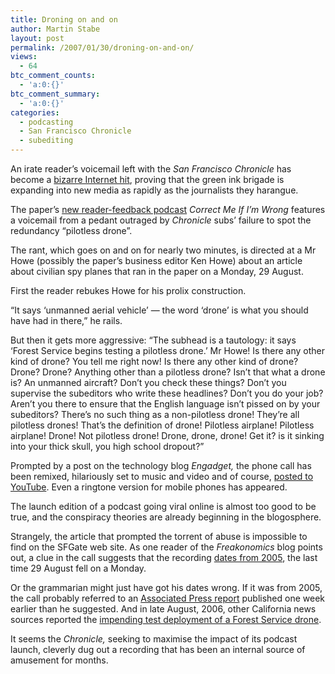 ```yaml
---
title: Droning on and on
author: Martin Stabe
layout: post
permalink: /2007/01/30/droning-on-and-on/
views:
  - 64
btc_comment_counts:
  - 'a:0:{}'
btc_comment_summary:
  - 'a:0:{}'
categories:
  - podcasting
  - San Francisco Chronicle
  - subediting
---
```

An irate reader&#8217;s voicemail left with the *San Francisco Chronicle* has become a [bizarre Internet hit][1], proving that the green ink brigade is expanding into new media as rapidly as the journalists they harangue.

The paper&#8217;s [new reader-feedback podcast][2] *Correct Me If I&#8217;m Wrong* features a voicemail from a pedant outraged by *Chronicle* subs&#8217; failure to spot the redundancy &#8220;pilotless drone&#8221;.

The rant, which goes on and on for nearly two minutes, is directed at a Mr Howe (possibly the paper&#8217;s business editor Ken Howe) about an article about civilian spy planes that ran in the paper on a Monday, 29 August.

First the reader rebukes Howe for his prolix construction.

&#8220;It says &#8216;unmanned aerial vehicle&#8217; — the word &#8216;drone&#8217; is what you should have had in there,&#8221; he rails.

But then it gets more aggressive: &#8220;The subhead is a tautology: it says &#8216;Forest Service begins testing a pilotless drone.&#8217; Mr Howe! Is there any other kind of drone? You tell me right now! Is there any other kind of drone? Drone? Drone? Anything other than a pilotless drone? Isn&#8217;t that what a drone is? An unmanned aircraft? Don&#8217;t you check these things? Don&#8217;t you supervise the subeditors who write these headlines? Don&#8217;t you do your job? Aren&#8217;t you there to ensure that the English language isn&#8217;t pissed on by your subeditors? There&#8217;s no such thing as a non-pilotless drone! They&#8217;re all pilotless drones! That&#8217;s the definition of drone! Pilotless airplane! Pilotless airplane! Drone! Not pilotless drone! Drone, drone, drone! Get it? is it sinking into your thick skull, you high school dropout?&#8221;

Prompted by a post on the technology blog *Engadget,* the phone call has been remixed, hilariously set to music and video and of course, [posted to YouTube][3]. Even a ringtone version for mobile phones has appeared.

The launch edition of a podcast going viral online is almost too good to be true, and the conspiracy theories are already beginning in the blogosphere. 

Strangely, the article that prompted the torrent of abuse is impossible to find on the SFGate web site. As one reader of the *Freakonomics* blog points out, a clue in the call suggests that the recording [dates from 2005][4], the last time 29 August fell on a Monday.

Or the grammarian might just have got his dates wrong. If it was from 2005, the call probably referred to an [Associated Press report][5] published one week earlier than he suggested. And in late August, 2006, other California news sources reported the [impending test deployment of a Forest Service drone][6]. 

It seems the *Chronicle,* seeking to maximise the impact of its podcast launch, cleverly dug out a recording that has been an internal source of amusement for months.

 [1]: http://www.sfgate.com/cgi-bin/blogs/sfgate/detail?blogid=5&entry_id=12853
 [2]: http://www.newsday.com/technology/ats-ap_technology13jan29,0,2947082.story?coll=ny-technology-headlines
 [3]: http://www.youtube.com/watch?v=2Jh47UQYQFk
 [4]: http://www.freakonomics.com/blog/2007/01/29/irate-reader-or-brilliant-hoax/
 [5]: http://www.nctimes.com/articles/2005/08/22/news/state/82105194736.txt
 [6]: http://news.com.com/Inaugural+wildfire-mapping+mission+delayed/2100-1008_3-6110386.html